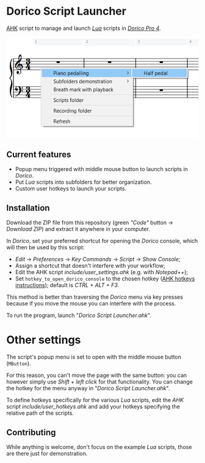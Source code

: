 # Dorico Script Launcher

[AHK](https://www.autohotkey.com/) script to manage and launch [_Lua_](https://en.wikipedia.org/wiki/Lua_(programming_language)) scripts in [_Dorico Pro 4_](https://www.steinberg.net/dorico/).

<p align="center">
  <img src="preview.png" />
</p>

## Current features

* Popup menu triggered with middle mouse button to launch scripts in _Dorico_.
* Put _Lua_ scripts into subfolders for better organization.
* Custom user hotkeys to launch your scripts.

## Installation

Download the ZIP file from this repository (green _"Code"_ button → _Download ZIP_) and extract it anywhere in your computer.

In _Dorico_, set your preferred shortcut for opening the _Dorico_ console, which will then be used by this script:
* _Edit_ → _Preferences_ → _Key Commands_ → _Script_ → _Show Console_;
* Assign a shortcut that doesn't interfere with your workflow;
* Edit the AHK script _include/user_settings.ahk_ (e.g. with _Notepad++_);
* Set `hotkey_to_open_dorico_console` to the chosen hotkey ([AHK hotkeys instructions](https://www.autohotkey.com/docs/Hotkeys.htm)); default is _CTRL + ALT + F3_.

This method is better than traversing the _Dorico_ menu via key presses because if you move the mouse you can interfere with the process.

To run the program, launch "_Dorico Script Launcher.ahk_".

# Other settings

The script's popup menu is set to open with the middle mouse button (`MButton`).

For this reason, you can't move the page with the same button: you can however simply use _Shift + left click_ for that functionality. You can change the hotkey for the menu anyway in "_Dorico Script Launcher.ahk_".

To define hotkeys specifically for the various _Lua_ scripts, edit the _AHK_ script _include/user_hotkeys.ahk_ and add your hotkeys specifying the relative path of the scripts.

## Contributing

While anything is welcome, don't focus on the example _Lua_ scripts, those are there just for demonstration.
